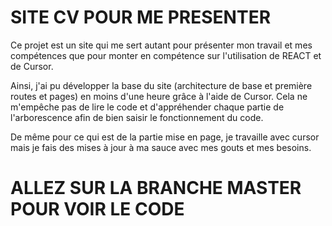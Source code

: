 # SITE CV POUR ME PRESENTER
Ce projet est un site qui me sert autant pour présenter mon travail et mes compétences que pour monter en compétence sur l'utilisation de REACT et de Cursor.

Ainsi, j'ai pu développer la base du site (architecture de base et première routes et pages) en moins d'une heure grâce à l'aide de Cursor. Cela ne m'empêche pas de lire le code et d'appréhender chaque partie de l'arborescence afin de bien saisir le fonctionnement du code.

De même pour ce qui est de la partie mise en page, je travaille avec cursor mais je fais des mises à jour à ma sauce avec mes gouts et mes besoins.

# ALLEZ SUR LA BRANCHE MASTER POUR VOIR LE CODE
